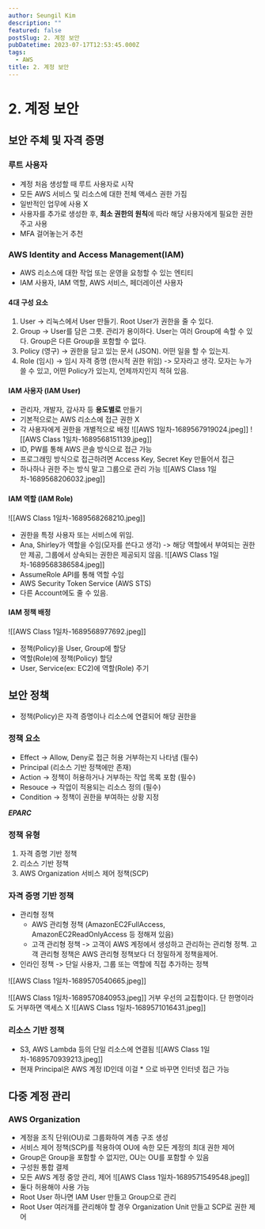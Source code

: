 ```yaml
---
author: Seungil Kim
description: ""
featured: false
postSlug: 2. 계정 보안
pubDatetime: 2023-07-17T12:53:45.000Z
tags:
  - AWS
title: 2. 계정 보안
---
```

# 2. 계정 보안

## 보안 주체 및 자격 증명

### 루트 사용자
- 계정 처음 생성할 때 루트 사용자로 시작
- 모든 AWS 서비스 및 리소스에 대한 전체 액세스 권한 가짐
- 일반적인 업무에 사용 X
- 사용자를 추가로 생성한 후, **최소 권한의 원칙**에 따라 해당 사용자에게 필요한 권한 주고 사용
- MFA 걸어놓는거 추천

### AWS Identity and Access Management(IAM)
- AWS 리소스에 대한 작업 또는 운영을 요청할 수 있는 엔티티
- IAM 사용자, IAM 역할, AWS 서비스, 페더레이션 사용자

#### 4대 구성 요소
1. User -> 리눅스에서 User 만들기. Root User가 권한을 줄 수 있다.
2. Group -> User를 담은 그릇. 관리가 용이하다. User는 여러 Group에 속할 수 있다. Group은 다른 Group을 포함할 수 없다.
3. Policy (영구) -> 권한을 담고 있는 문서 (JSON). 어떤 일을 할 수 있는지.
4. Role (임시) -> 임시 자격 증명 (한시적 권한 위임) -> 모자라고 생각. 모자는 누가 쓸 수 있고, 어떤 Policy가 있는지, 언제까지인지 적혀 있음.

#### IAM 사용자 (IAM User)
- 관리자, 개발자, 감사자 등 **용도별로** 만들기
- 기본적으로는 AWS 리소스에 접근 권한 X
- 각 사용자에게 권한을 개별적으로 배정
![[AWS 1일차-1689567919024.jpeg]]
![[AWS Class 1일차-1689568151139.jpeg]]
- ID, PW를 통해 AWS 콘솔 방식으로 접근 가능
- 프로그래밍 방식으로 접근하려면 Access Key, Secret Key 만들어서 접근
- 하나하나 권한 주는 방식 말고 그룹으로 관리 가능
![[AWS Class 1일차-1689568206032.jpeg]]

#### IAM 역할 (IAM Role)
![[AWS Class 1일차-1689568268210.jpeg]]
- 권한을 특정 사용자 또는 서비스에 위임.
- Ana, Shirley가 역할을 수임(모자를 쓴다고 생각) ->  해당 역할에서 부여되는 권한만 제공, 그룹에서 상속되는 권한은 제공되지 않음.
![[AWS Class 1일차-1689568386584.jpeg]]
- AssumeRole API를 통해 역할 수임
- AWS Security Token Service (AWS STS)
- 다른 Account에도 줄 수 있음.

#### IAM 정책 배정
![[AWS Class 1일차-1689568977692.jpeg]]
- 정책(Policy)을 User, Group에 할당
- 역할(Role)에 정책(Policy) 할당
- User, Service(ex: EC2)에 역할(Role) 주기

## 보안 정책
- 정책(Policy)은 자격 증명이나 리소스에 연결되어 해당 권한을 

### 정책 요소
- Effect -> Allow, Deny로 접근 허용 거부하는지 나타냄 (필수)
- Principal (리소스 기반 정책에만 존재)
- Action -> 정책이 허용하거나 거부하는 작업 목록 포함 (필수)
- Resouce -> 작업이 적용되는 리소스 정의 (필수)
- Condition -> 정책이 권한을 부여하는 상황 지정

***EPARC***

### 정책 유형
1. 자격 증명 기반 정책
2. 리소스 기반 정책
3. AWS Organization 서비스 제어 정책(SCP)

### 자격 증명 기반 정책
- 관리형 정책
    - AWS 관리형 정책 (AmazonEC2FullAccess, AmazonEC2ReadOnlyAccess 등 정해져 있음)
    - 고객 관리형 정책 -> 고객이 AWS 계정에서 생성하고 관리하는 관리형 정책. 고객 관리형 정책은 AWS 관리형 정책보다 더 정밀하게 정책을제어.
- 인라인 정책 -> 단일 사용자, 그룹 또는 역할에 직접 추가하는 정책

![[AWS Class 1일차-1689570540665.jpeg]]

![[AWS Class 1일차-1689570840953.jpeg]]
거부 우선의 교집합이다. 단 한명이라도 거부하면 액세스 X
![[AWS Class 1일차-1689571016431.jpeg]]

### 리소스 기반 정책
- S3, AWS Lambda 등의 단일 리소스에 연결됨
![[AWS Class 1일차-1689570939213.jpeg]]
- 현재 Principal은 AWS 계정 ID인데 이걸 * 으로 바꾸면 인터넷 접근 가능

## 다중 계정 관리

### AWS Organization
- 계정을 조직 단위(OU)로 그룹화하여 계층 구조 생성
- 서비스 제어 정책(SCP)를 적용하여 OU에 속한 모든 계정의 최대 권한 제어
- Group은 Group을 포함할 수 없지만, OU는 OU를 포함할 수 있음
- 구성원 통합 결제
- 모든 AWS 계정 중앙 관리, 제어
![[AWS Class 1일차-1689571549548.jpeg]]
- 둘다 허용해야 사용 가능
- Root User 하나면 IAM User 만들고 Group으로 관리
- Root User 여러개를 관리해야 할 경우 Organization Unit 만들고 SCP로 권한 제어

